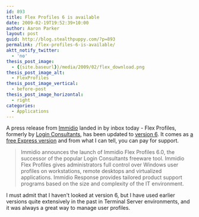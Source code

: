 ```yaml
---
id: 893
title: Flex Profiles 6 is available
date: 2009-02-19T19:52:39+10:00
author: Aaron Parker
layout: post
guid: http://blog.stealthpuppy.com/?p=893
permalink: /flex-profiles-6-is-available/
aktt_notify_twitter:
  - 'no'
thesis_post_image:
  - {{site.baseurl}}/media/2009/02/flex_download.png
thesis_post_image_alt:
  - FlexProfiles
thesis_post_image_vertical:
  - before-post
thesis_post_image_horizontal:
  - right
categories:
  - Applications
---
```

A press release from [Immidio](http://www.immidio.com/) landed in by inbox today - Flex Profiles, formerly by [Login Consultants](http://www.loginconsultants.com/), has been updated to [version 6](http://www.immidio.com/flexprofiles/). It comes as [a free Express version](http://www.immidio.com/initiate_download.asp?download=Flex) and from what I can tell, you can pay for support.

> Immidio announces the launch of Immidio Flex Profiles 6.0, the successor of the popular Login Consultants freeware tool. Immidio Flex Profiles gives administrators full control over Windows user profiles on workstations, remote desktops and virtualized applications. Immidio Response provides tailored product support programs based on the size and complexity of the IT environment.

I must admit that I haven't looked at version 6, but I have used earlier versions quite extensively in the past in Terminal Server environments, and it was always a great way to manage user profiles.